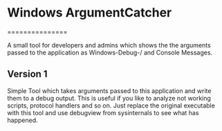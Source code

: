 # Windows ArgumentCatcher
===============

A small tool for developers and admins which shows the the arguments passed to the application as Windows-Debug-/ and Console Messages.


## Version 1
Simple Tool which takes arguments passed to this application and write them to a debug output.
This is useful if you like to analyze not working scripts, protocol handlers and so on.
Just replace the original executable with this tool and use debugview from sysinternals to see what has happened.

